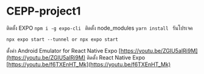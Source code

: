 # CEPP-project1
ติดตั้ง EXPO ```npm i -g expo-cli ```
ติดตั้ง node_modules ```yarn install ```
รันโปรเจค
```
npx expo start --tunnel or npx expo start 
```
ตั้งค่า Android Emulator for React Native Expo [https://youtu.be/ZGIU5aIRi9M](https://youtu.be/ZGIU5aIRi9M)
ติดตั้ง React Native Expo [https://youtu.be/f6TXEnHT_Mk](https://youtu.be/f6TXEnHT_Mk)
